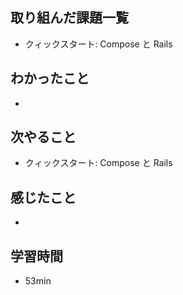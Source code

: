 ## 取り組んだ課題一覧
- クィックスタート: Compose と Rails
## わかったこと
-
## 次やること
- クィックスタート: Compose と Rails
## 感じたこと
-
## 学習時間
- 53min

